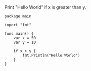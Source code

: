 Print "Hello World" if x is greater than y.

    package main
    
    import "fmt"
    
    func main() {
        var x = 50
        var y = 10
        
        if x > y {
            fmt.Println("Hello World")
        }
    }
